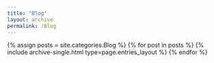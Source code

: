 ```yaml
---
title: "Blog"
layout: archive
permalink: /Blog
---
```



{% assign posts = site.categories.Blog %}
{% for post in posts %} {% include archive-single.html type=page.entries_layout %} {% endfor %}
